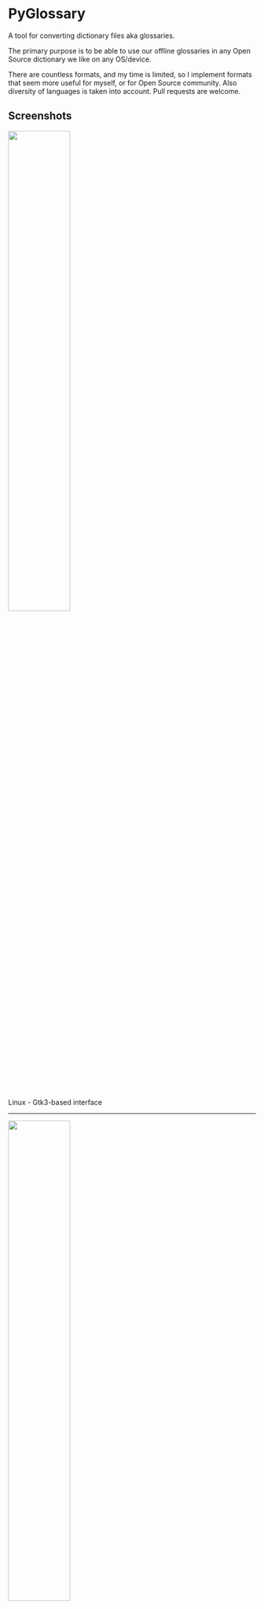 PyGlossary
==========

A tool for converting dictionary files aka glossaries.

The primary purpose is to be able to use our offline glossaries in any Open
Source dictionary we like on any OS/device.

There are countless formats, and my time is limited, so I implement formats that
seem more useful for myself, or for Open Source community. Also diversity of
languages is taken into account. Pull requests are welcome.

Screenshots
-----------

<img src="https://raw.githubusercontent.com/wiki/ilius/pyglossary/screenshots/40a-gtk-txt-stardict-aryanpour-dark.png" width="50%" height="50%"/>

Linux - Gtk3-based interface

------------------------------------------------------------------------

<img src="https://raw.githubusercontent.com/wiki/ilius/pyglossary/screenshots/40b-tk-bgl-epub-es-en-2.png" width="50%" height="50%"/>

Windows - Tkinter-based interface

------------------------------------------------------------------------

<img src="https://raw.githubusercontent.com/wiki/ilius/pyglossary/screenshots/32-cmd-freedict-mids-de-ru.png" width="50%" height="50%"/>

Linux - command-line interface

------------------------------------------------------------------------

<img src="https://raw.githubusercontent.com/wiki/ilius/pyglossary/screenshots/40-cmdi-termux-zim-slob-en-med.jpg" width="50%" height="50%"/>

Android Termux - interactive command-line interface


Supported formats
-----------------

Format                                                    |   |    Extension    |Read|Write
----------------------------------------------------------|:-:|:---------------:|:--:|:---:
[Aard 2 (slob)](./doc/p/aard2_slob.md)                    |🔢 | .slob           | ✔  |  ✔
[ABBYY Lingvo DSL](./doc/p/dsl.md)                        |📝 | .dsl            | ✔  |
[Almaany.com](./doc/p/almaany.md) (SQLite3, Arabic)       |🔢 | .db             | ✔  |
[AppleDict Binary](./doc/p/appledict_bin.md)              |🔢 | .dictionary     | ✔  | ❌
[AppleDict Source](./doc/p/appledict.md)                  |📁 |                 |    |  ✔
[Babylon BGL](./doc/p/babylon_bgl.md)                     |🔢 | .bgl            | ✔  | ❌
[CC-CEDICT](./doc/p/cc_cedict.md) (Chinese)               |📝 |                 | ✔  | ❌
[cc-kedict](./doc/p/cc_kedict.md) (Korean)                |📝 |                 | ✔  | ❌
[CSV](./doc/p/csv.md)                                     |📝 | .csv            | ✔  |  ✔
[Dict.cc](./doc/p/dict_cc.md) (SQLite3, German)           |🔢 | .db             | ✔  |
[DICT.org / Dictd server](./doc/p/dict_org.md)            |📁 | (📝.index)      | ✔  |  ✔
[DICT.org / dictfmt source](./doc/p/dict_org_source.md)   |📝 | (.dtxt)         |    |  ✔
[dictunformat output file](./doc/p/dictunformat.md)       |📝 | (.dictunformat) | ✔  |
[DictionaryForMIDs](./doc/p/dicformids.md)                |📁 | (📁.mids)       | ✔  |  ✔
[DigitalNK](./doc/p/digitalnk.md) (SQLite3, N-Korean)     |🔢 | .db             | ✔  |
[EDLIN](./doc/p/edlin.md)                                 |📁 | .edlin          | ✔  |  ✔
[EPUB-2 E-Book](./doc/p/epub2.md)                         |📦 | .epub           | ❌ |  ✔
[FreeDict](./doc/p/freedict.md)                           |📝 | .tei            | ✔  | ❌
[Gettext Source](./doc/p/gettext_po.md)                   |📝 | .po             | ✔  |  ✔
[HTML Directory (by file size)](./doc/p/html_dir.md)      |📁 |                 | ❌ |  ✔
[JMDict](./doc/p/jmdict.md) (Japanese)                    |📝 |                 | ✔  | ❌
[JSON](./doc/p/json.md)                                   |📝 | .json           |    |  ✔
[Kobo E-Reader Dictionary](./doc/p/kobo.md)               |📦 | .kobo.zip       | ❌ |  ✔
[Kobo E-Reader Dictfile](./doc/p/kobo_dictfile.md)        |📝 | .df             | ✔  |  ✔
[Lingoes Source](./doc/p/lingoes_ldf.md)                  |📝 | .ldf            | ✔  |  ✔
[Mobipocket E-Book](./doc/p/mobi.md)                      |🔢 | .mobi           | ❌ |  ✔
[Octopus MDict](./doc/p/octopus_mdict.md)                 |🔢 | .mdx            | ✔  | ❌
[Sdictionary Binary](./doc/p/sdict.md)                    |🔢 | .dct            | ✔  |
[Sdictionary Source](./doc/p/sdict_source.md)             |📝 | .sdct           |    |  ✔
[SQL](./doc/p/sql.md)                                     |📝 | .sql            | ❌ |  ✔
[StarDict](./doc/p/stardict.md)                           |📁 | (📝.ifo)        | ✔  |  ✔
[Tabfile](./doc/p/tabfile.md)                             |📝 | .txt, .tab      | ✔  |  ✔
[Wiktionary Dump](./doc/p/wiktionary_dump.md)             |📝 | .xml            | ✔  | ❌
[Wordset.org](./doc/p/wordset.md)                         |📁 |                 | ✔  |
[XDXF](./doc/p/xdxf.md)                                   |📝 | .xdxf           | ✔  | ❌
[Zim (Kiwix)](./doc/p/zim.md)                             |🔢 | .zim            | ✔  |

Legend:
- 📁	Directory
- 📝	Text file
- 📦	Package/archive file
- 🔢	Binary file
- ✔		Supported
- ❌ 	Will not be supported

Note: SQLite3 `.db` files are not detected by extension; So you need to specify the format.

Requirements
------------

PyGlossary requires **Python 3.7 or higher**, and works in practically all
modern operating systems. While primarily designed for *GNU/Linux*, it works
on *Windows*, *Mac OS X* and other Unix-based operating systems as well.

As shown in the screenshots, there are multiple User Interface types (multiple
ways to use the program).

-	**Gtk3-based interface**, uses [PyGI (Python Gobject Introspection)](http://pygobject.readthedocs.io/en/latest/getting_started.html)
	You can install it on:
	-	Debian/Ubuntu: `apt install python3-gi python3-gi-cairo gir1.2-gtk-3.0`
	-	openSUSE: `zypper install python3-gobject gtk3`
	-	Fedora: `dnf install pygobject3 python3-gobject gtk3`
	-	ArchLinux:
		* `pacman -S python-gobject gtk3`
		* https://aur.archlinux.org/packages/pyglossary/
	-	Mac OS X: `brew install pygobject3 gtk+3`
	-	Nix / NixOS: `nix-shell -p gnome3.gobjectIntrospection python38Packages.pygobject3 python38Packages.pycairo`

-	**Tkinter-based interface**, works in the lack of Gtk. Specially on
	Windows where Tkinter library is installed with the Python itself.
	You can also install it on:
	-	Debian/Ubuntu: `apt-get install python3-tk tix`
	-	openSUSE: `zypper install python3-tk tix`
	-	Fedora: `yum install python3-tkinter tix`
	-	Mac OS X: read <https://www.python.org/download/mac/tcltk/>
	-	Nix / NixOS: `nix-shell -p python38Packages.tkinter tix`

-	**Command-line interface**, works in all operating systems without
	any specific requirements, just type:

	`python3 main.py --help`

	- **Interactive command-line interface**
		- Requires: `pip3 install prompt_toolkit`
		- Perfect for mobile devices (like Termux on Android) where no GUI is available
		- Automatically selected if output file argument is not passed **and** one of these:
			- On Linux and `$DISPLAY` environment variable is empty or not set
				- For example when you are using a remote Linux machine over SSH
			- On Mac and no `tkinter` module is found
		- Manually select with `--cmd` or `--ui=cmd`
			- Minimally: `python3 main.py --cmd`
			- You can still pass input file, or any flag/option
		- If both input and output files are passed, non-interactive cmd ui will be default
		- If you are writing a script, you can pass `--no-interactive` to force disable interactive ui
			- Then you have to pass both input and output file arguments
		- Don't forget to use *Up/Down* or *Tab* keys in prompts!
			- Up/Down key shows you recent values you have used
			- Tab key shows available values/options
		- You can press Control+C (on Linux/Windows) at any prompt to exit



UI (User Interface) Selection
-----------------------------
When you run PyGlossary without any command-line arguments or options/flags,
PyGlossary tries to find PyGI and open the Gtk3-based interface. If it fails,
it tries to find Tkinter and open the Tkinter-based interface. If that fails,
it tries to find `prompt_toolkit` and run interactive command-line interface.
And if none of these libraries are found, it exits with an error.

But you can explicitly determine the user interface type using `--ui`

- `python3 main.py --ui=gtk`
- `python3 main.py --ui=tk`
- `python3 main.py --ui=cmd`


Installation on Windows
-----------------------
- [Download and install Python](https://www.python.org/downloads/windows/) (3.8 or 3.9 is recommended)
- Open Start -> type Command -> right-click on Command Prompt -> Run as administrator
- To ensure you have `pip`, run: `python -m ensurepip --upgrade`
- To install, run: `pip install --upgrade pyglossary`
- Now you should be able to run `pyglossary` command
- If command was not found, make sure Python environment variables are set up:
	<img src="https://raw.githubusercontent.com/wiki/ilius/pyglossary/screenshots/windows-python39-env-vars.png" width="50%" height="50%"/>


Feature-specific Requirements
----------------------------

-	**Using `--remove-html-all` flag**

	`sudo pip3 install lxml beautifulsoup4`


Some formats have additional requirements.
Please check the [links given for each format](#supported-formats) to see documentations.

**Using Termux on Android?** See [doc/termux.md](./doc/termux.md)


Configuration
-------------
See [doc/config.md](./doc/config.md).

User Plugins
------------
If you want to add your own plugin without adding it to source code directory,
or you want to use a plugin that has been removed from repository,
you can place it in this directory:
- Linux or BSD: `~/.pyglossary/plugins/`
- Mac: `~/Library/Preferences/PyGlossary/plugins`
- Windows: `C:\Users\USERNAME\AppData\Roaming\PyGlossary\plugins`


Internal Glossary Structure
---------------------------
A glossary contains a number of entries.

Each entry contains:

- Headword (title or main phrase for lookup)
- Alternates (some alternative phrases for lookup)
- Definition

In PyGlossary, headword and alternates together are accessible as a single Python list `entry.l_word`

`entry.defi` is the definition as a Python Unicode `str`. Also `entry.b_defi` is definition in UTF-8 byte array.

`entry.defiFormat` is definition format. If definition is plaintext (not rich text), the value is `m`. And if it's in HTML (contains any html tag), then `defiFormat` is `m`. The value `x` is also allowed for XFXF, but XDXF is not widely supported in dictionary applications.

There is another type of `Entry` which is called **Data Entry**, and generally contains image files, TTL or other audio files, or any file that was included in input glossary. For data entries:
- `entry.s_word` is file name (and `l_word` is still a list containing this string),
- `entry.defiFormat` is `b`
- `entry.data` gives the content of file in `bytes`.

